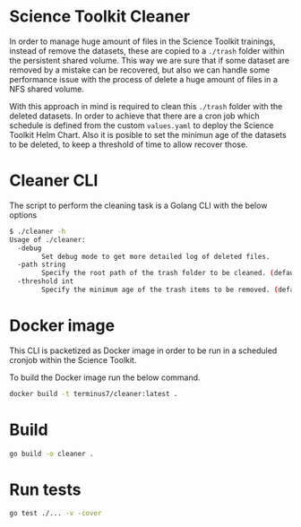 # Science Toolkit Cleaner

In order to manage huge amount of files in the Science Toolkit trainings, instead of remove the
datasets, these are copied to a `./trash` folder within the persistent shared volume. This way
we are sure that if some dataset are removed by a mistake can be recovered, but also we can
handle some performance issue with the process of delete a huge amount of files in a NFS shared
volume.

With this approach in mind is required to clean this `./trash` folder with the deleted datasets. In order to achieve that there are a cron job which schedule is defined 
from the custom `values.yaml` to deploy the Science Toolkit Helm Chart. Also it is posible to set
the minimun age of the datasets to be deleted, to keep a threshold of time to allow recover those.

# Cleaner CLI

The script to perform the cleaning task is a Golang CLI with the below options

```bash
$ ./cleaner -h
Usage of ./cleaner:
  -debug
        Set debug mode to get more detailed log of deleted files.
  -path string
        Specify the root path of the trash folder to be cleaned. (default "./trash")
  -threshold int
        Specify the minimum age of the trash items to be removed. (default 5)

```

# Docker image

This CLI is packetized as Docker image in order to be run in a scheduled cronjob within the Science Toolkit.

To build the Docker image run the below command.

```bash
docker build -t terminus7/cleaner:latest .
```

# Build

```bash
go build -o cleaner .
```

# Run tests

```bash
go test ./... -v -cover
```